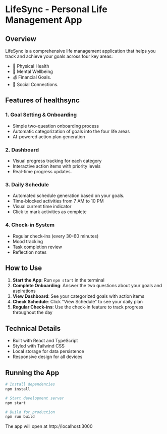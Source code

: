# LifeSync - Personal Life Management App

## Overview
LifeSync is a comprehensive life management application that helps you track and achieve your goals across four key areas:
- 🏃 Physical Health
- 🧠 Mental Wellbeing
- 💰 Financial Goals.
- 👥 Social Connections.

## Features of healthsync

### 1. Goal Setting & Onboarding
- Simple two-question onboarding process
- Automatic categorization of goals into the four life areas
- AI-powered action plan generation

### 2. Dashboard
- Visual progress tracking for each category
- Interactive action items with priority levels
- Real-time progress updates.

### 3. Daily Schedule
- Automated schedule generation based on your goals.
- Time-blocked activities from 7 AM to 10 PM
- Visual current time indicator
- Click to mark activities as complete

### 4. Check-in System
- Regular check-ins (every 30-60 minutes)
- Mood tracking
- Task completion review
- Reflection notes

## How to Use

1. **Start the App**: Run `npm start` in the terminal
2. **Complete Onboarding**: Answer the two questions about your goals and aspirations
3. **View Dashboard**: See your categorized goals with action items
4. **Check Schedule**: Click "View Schedule" to see your daily plan
5. **Regular Check-ins**: Use the check-in feature to track progress throughout the day

## Technical Details

- Built with React and TypeScript
- Styled with Tailwind CSS
- Local storage for data persistence
- Responsive design for all devices

## Running the App

```bash
# Install dependencies
npm install

# Start development server
npm start

# Build for production
npm run build
```

The app will open at http://localhost:3000
